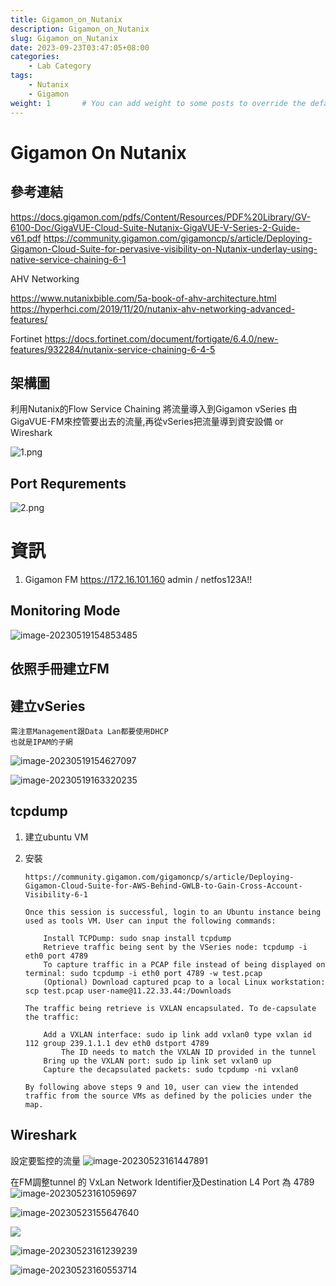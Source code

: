 ```yaml
---
title: Gigamon_on_Nutanix
description: Gigamon_on_Nutanix
slug: Gigamon_on_Nutanix
date: 2023-09-23T03:47:05+08:00
categories:
    - Lab Category
tags:
    - Nutanix
    - Gigamon
weight: 1       # You can add weight to some posts to override the default sorting (date descending)
---
```

# Gigamon On Nutanix 



## 參考連結
https://docs.gigamon.com/pdfs/Content/Resources/PDF%20Library/GV-6100-Doc/GigaVUE-Cloud-Suite-Nutanix-GigaVUE-V-Series-2-Guide-v61.pdf
https://community.gigamon.com/gigamoncp/s/article/Deploying-Gigamon-Cloud-Suite-for-pervasive-visibility-on-Nutanix-underlay-using-native-service-chaining-6-1

AHV Networking

https://www.nutanixbible.com/5a-book-of-ahv-architecture.html
https://hyperhci.com/2019/11/20/nutanix-ahv-networking-advanced-features/

Fortinet
https://docs.fortinet.com/document/fortigate/6.4.0/new-features/932284/nutanix-service-chaining-6-4-5



## 架構圖
利用Nutanix的Flow Service Chaining 將流量導入到Gigamon vSeries
由GigaVUE-FM來控管要出去的流量,再從vSeries把流量導到資安設備 or Wireshark

![1.png](https://kenkenny.synology.me:5543/images/2023/09/rtaImage-20230519101724044.png)

## Port Requrements
![2.png](https://kenkenny.synology.me:5543/images/2023/09/rtaImage.png)

# 資訊

1. Gigamon FM
   https://172.16.101.160  admin / netfos123A!!



## Monitoring Mode

![image-20230519154853485](https://kenkenny.synology.me:5543/images/2023/09/image-20230519154853485.png)





## 依照手冊建立FM

## 建立vSeries

```
需注意Management跟Data Lan都要使用DHCP
也就是IPAM的子網
```

![image-20230519154627097](https://kenkenny.synology.me:5543/images/2023/09/image-20230519154627097.png)


![image-20230519163320235](https://kenkenny.synology.me:5543/images/2023/09/image-20230519163320235.png)

## tcpdump

1. 建立ubuntu VM

2. 安裝

   ```
   https://community.gigamon.com/gigamoncp/s/article/Deploying-Gigamon-Cloud-Suite-for-AWS-Behind-GWLB-to-Gain-Cross-Account-Visibility-6-1
   
   Once this session is successful, login to an Ubuntu instance being used as tools VM. User can input the following commands:
   
       Install TCPDump: sudo snap install tcpdump
       Retrieve traffic being sent by the VSeries node: tcpdump -i eth0 port 4789
       To capture traffic in a PCAP file instead of being displayed on terminal: sudo tcpdump -i eth0 port 4789 -w test.pcap
       (Optional) Download captured pcap to a local Linux workstation: scp test.pcap user-name@11.22.33.44:/Downloads
   
   The traffic being retrieve is VXLAN encapsulated. To de-capsulate the traffic:
   
       Add a VXLAN interface: sudo ip link add vxlan0 type vxlan id 112 group 239.1.1.1 dev eth0 dstport 4789
           The ID needs to match the VXLAN ID provided in the tunnel
       Bring up the VXLAN port: sudo ip link set vxlan0 up
       Capture the decapsulated packets: sudo tcpdump -ni vxlan0
   
   By following above steps 9 and 10, user can view the intended traffic from the source VMs as defined by the policies under the map.
   ```

   

## Wireshark

設定要監控的流量
![image-20230523161447891](https://kenkenny.synology.me:5543/images/2023/09/image-20230523161447891.png)

在FM調整tunnel 的 VxLan Network Identifier及Destination L4 Port
為 4789
![image-20230523161059697](https://kenkenny.synology.me:5543/images/2023/09/image-20230523161059697.png)

![image-20230523155647640](https://kenkenny.synology.me:5543/images/2023/09/image-20230523155647640.png)

![](https://kenkenny.synology.me:5543/images/2023/09/image-20230523155914647.png)

![image-20230523161239239](https://kenkenny.synology.me:5543/images/2023/09/image-20230523161239239.png)

![image-20230523160553714](https://kenkenny.synology.me:5543/images/2023/09/image-20230523160553714.png)

